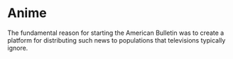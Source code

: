 # Anime
The fundamental reason for starting the American Bulletin was to create a platform for distributing such news to populations that televisions typically ignore.
